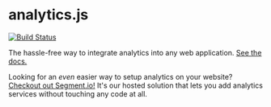 analytics.js
============

[![Build Status](https://travis-ci.org/segmentio/analytics.js.png?branch=master)](https://travis-ci.org/segmentio/analytics.js)

The hassle-free way to integrate analytics into any web application. [See the docs.](https://segment.io/libraries/analytics.js/)

Looking for an _even_ easier way to setup analytics on your website? [Checkout out Segment.io!](https://segment.io) It's our hosted solution that lets you add analytics services without touching any code at all.
